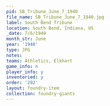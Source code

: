 ```yaml
---
pid: SB_Tribune_June_7_1940
file_name: SB_Tribune_June_7_1940.jpg
label: South Bend Tribune
location: South Bend, Indiana, US
_date: 7/6/1940
month_str: June
year: '1940'
type: JPG
notes: 
teams: Athletics, Elkhart
game_info: n
player_info: y
inventoried: y
order: '292'
layout: foundry-item
collection: foundry-giants
---
```

